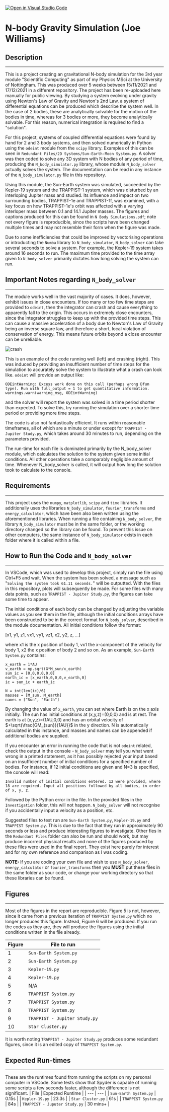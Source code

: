 [![Open in Visual Studio Code](https://classroom.github.com/assets/open-in-vscode-f059dc9a6f8d3a56e377f745f24479a46679e63a5d9fe6f495e02850cd0d8118.svg)](https://classroom.github.com/online_ide?assignment_repo_id=6385273&assignment_repo_type=AssignmentRepo)
# N-body Gravity Simulation (Joe Williams)
## Description
---
This is a project creating an gravitational N-body simulation for the 3rd year module "Scientific Computing" as part of my Physics MSci at the University of Nottingham. This was produced over 5 weeks between 15/11/2021 and 17/12/2021 in a different repository. The project has been re-uploaded here manually for public viewing.
By studying a system evolving under gravity using Newton's Law of Gravity and Newton's 2nd Law, a system of differential equations can be produced which describe the system well. In the case of 2 bodies, these are analytically solvable for the motion of the bodies in time, whereas for 3 bodies or more, they become analytically solvable. For this reason, numerical integration is required to find a "solution".

For this project, systems of coupled differential equations were found by hand for 2 and 3 body systems, and then solved numerically in Python using the `odeint` module from the `scipy` library. Examples of this can be seen in `Redundant Files/2D Systems/Sun-Earth-Moon System.py`. A solver was then coded to solve any 3D system with N bodies of any period of time, producing the `N_body_simulator.py` library, whose module `N_body_solver` actually solves the system. The documentation can be read in any instance of the `N_body_simulator.py` file in this repository.

Using this module, the Sun-Earth system was simulated, succeeded by the Kepler-19 system and the TRAPPIST-1 system, which was disturbed by an interloping Jupiter mass and studied. Its influence and impact on two surrounding bodies, TRAPPIST-1e and TRAPPIST-1f, was examined, with a key focus on how TRAPPIST-1e's orbit was affected with a varying interloper mass between 0.1 and 14.1 Jupiter masses. The figures and captions produced for this can be found in `N Body Simulations.pdf`; note not every figure is reproducible, since the scripts have been changed multiple times and may not resemble their form when the figure was made.

Due to some inefficiencies that could be improved by vectorising operations or introducting the `Numba` library to `N_body_simulator`, `N_body_solver` can take several seconds to solve a system. For example, the Kepler-19 system takes around 16 seconds to run. The maximum time provided to the time array given to `N_body_solver` primarily dictates how long solving the system can run.

## Important Notes regarding `N_body_solver`
---
The module works well in the vast majority of cases. It does, however, exhibit issues in close encounters. If too many or too few time steps are provided to `odeint`, then the integrator can crash and cause everything to apparently fall to the origin. This occurs in extremely close encounters, since the integrator struggles to keep up with the provided time steps. This can cause a massive acceleration of a body due to Newton's Law of Gravity being an inverse square law, and therefore a short, local violation of conservation of energy. This means future orbits beyond a close encounter can be unreliable.

![crash](https://i.imgur.com/kwRtJZu.png)

This is an example of the code running well (left) and crashing (right). This was induced by providing an insufficient number of time steps for the simulation to accurately solve the system to illustrate what a crash can look like. `odeint` will provide an output like:
```
ODEintWarning: Excess work done on this call (perhaps wrong Dfun type). Run with full_output = 1 to get quantitative information.  warnings.warn(warning_msg, ODEintWarning)
```
and the solver will report the system was solved in a time period shorter than expected. To solve this, try running the simulation over a shorter time period or providing more time steps.

The code is also not fantastically efficient. It runs within reasonable timeframes, all of which are a minute or under except for `TRAPPIST - Jupiter Study.py`, which takes around 30 minutes to run, depending on the parameters provided.

The run-time for each file is dominated primarily by the N_body_solver module, which calculates the solution to the system given some initial conditions. All other operations take a comparably negligible amount of time. Whenever N_body_solver is called, it will output how long the solution took to calculate to the console.

## Requirements
---
This project uses the `numpy`, `matplotlib`, `scipy` and `time` libraries. It additionally uses the libraries `N_body_simulator`, `fourier_transforms` and `energy_calculator`, which have been also been written using the aforementioned libraries. When running a file containing `N_body_solver`, the library `N_body_simulator` must be in the same folder, or the working directory changed so the library can be found. To prevent this issue on other computers, the same instance of `N_body_simulator` exists in each folder where it is called within a file.

## How to Run the Code and `N_body_solver`
---
In VSCode, which was used to develop this project, simply run the file using Ctrl+F5 and wait. When the system has been solved, a message such as "`Solving the system took 61.11 seconds.`" will be outputted. With the files in this repository, plots will subsequently be made. For some files with many data points, such as `TRAPPIST - Jupiter Study.py`, the figures can take some time to appear.

The initial conditions of each body can be changed by adjusting the variable values as you see them in the file, although the initial conditions arrays have been constructed to be in the correct format for `N_body_solver`, described in the module documentation. All initial conditions follow the format:

[x1, y1, z1, vx1, vy1, vz1, x2, y2, z, ...]

where x1 is the x position of body 1, vx1 the x-component of the velocity for body 1, x2 the x position of body 2 and so on. As an example, `Sun-Earth System.py` contains:

```
x_earth = 1*AU
v_earth = np.sqrt(G*M_sun/x_earth)
sun_ic = [0,0,0,0,0,0]
earth_ic = [x_earth,0,0,0,v_earth,0]
ic = sun_ic + earth_ic

N = int(len(ic)/6)
masses = [M_sun, M_earth]
names = ["Sun", "Earth"]
```

By changing the value of `x_earth`, you can set where Earth is on the x axis initially. The sun has initial conditions at (x,y,z)=(0,0,0) and is at rest. The earth is at (x,y,z)=(1AU,0,0) and has an orbital velocity of $+\sqrt{\frac{GM_{sun}}{1AU}}$ in the y direction. N is automatically calculated in this instance, and masses and names can be appended if additional bodies are supplied.

If you encounter an error in running the code that is not `odeint` related, check the output in the console - `N_body_solver` may tell you what went wrong in a printed statement, as it has possibly rejected your input based on an insufficient number of initial conditions for a specified number of bodies. For instance, if 12 initial conditions are given and N=3 is specified, the console will read:

```
Invalid number of initial conditions entered. 12 were provided, where 18 are required. Input all positions followed by all bodies, in order of x, y, z.
```
Followed by the Python error in the file. In the provided files in the `Investigation` folder, this will not happen. `N_body_solver` will not recognise if you accidentally input a velocity as a position, etc.

Suggested files to test run are `Sun-Earth System.py`, `Kepler-19.py` and `TRAPPIST System.py`. This is due to the fact that they run in approximately 90 seconds or less and produce interesting figures to investigate. Other fies in the `Redundant Files` folder can also be run and should work, but may produce incorrect physical results and none of the figures produced by these files were used in the final report. They exist here purely for interest and for my own reference and comparison as I was coding.

**NOTE:** If you are coding your own file and wish to use `N_body_solver`, `energy_calculator` or `fourier_transforms` then you **MUST** put these files in the same folder as your code, or change your working directory so that these libraries can be found.

## Figures
---
Most of the figures in the report are reproducible. Figure 5 is not, however, since it came from a previous iteration of `TRAPPIST System.py` which no longer produces this figure. Instead, Figure 6 will be produced. If you run the codes as they are, they will produce the figures using the initial conditions written in the file already.

| Figure | File to run |
| ------ | ------- |
| 1 | `Sun-Earth System.py` |
| 2 | `Sun-Earth System.py` |
| 3 | `Kepler-19.py` |
| 4 | `Kepler-19.py` | 
| 5 | N/A |
| 6 | `TRAPPIST System.py` |
| 7 | `TRAPPIST System.py` |
| 8 | `TRAPPIST System.py` |
| 9 | `TRAPPIST - Jupiter Study.py` | 
| 10 | `Star Cluster.py` |

It is worth noting `TRAPPIST - Jupiter Study.py` produces some redundant figures, since it is an edited copy of `TRAPPIST System.py`.

## Expected Run-times
---
These are the runtimes found from running the scripts on my personal computer in VSCode. Some tests show that Spyder is capable of running some scripts a few seconds faster, although the difference is not significant.
| File | Expected Runtime |
| --- | --- | 
| `Sun-Earth System.py` | 0.15s |
| `Kepler-19.py` | 23.3s |
| `Star Cluster.py` | 61s | 
| `TRAPPIST System.py` | 84s | 
| `TRAPPIST - Juputer Study.py` | 30 mins+ |
